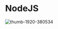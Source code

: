 # NodeJS

![thumb-1920-380534](https://user-images.githubusercontent.com/61664827/140514007-738547dc-c163-4488-81a7-ca1cac532d03.png)

